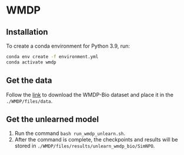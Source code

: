 # WMDP

## Installation

To create a conda environment for Python 3.9, run:
```bash
conda env create -f environment.yml
conda activate wmdp
```

## Get the data
Follow the [link](https://github.com/centerforaisafety/wmdp?tab=readme-ov-file) to download the WMDP-Bio dataset and place it in the `./WMDP/files/data`.

## Get the unlearned model
1. Run the command `bash run_wmdp_unlearn.sh`.
2. After the command is complete, the checkpoints and results will be stored in `./WMDP/files/results/unlearn_wmdp_bio/SimNPO`.